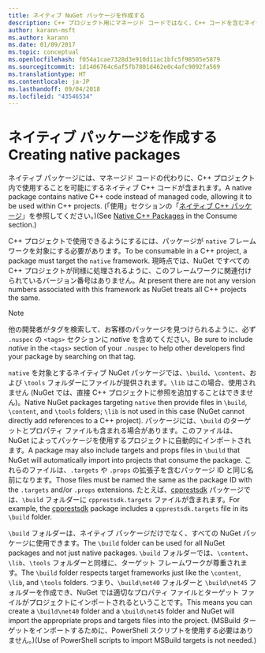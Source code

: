 ```yaml
---
title: ネイティブ NuGet パッケージを作成する
description: C++ プロジェクト用にマネージド コードではなく、C++ コードを含むネイティブ NuGet パッケージを作成する方法に関する詳細です。
author: karann-msft
ms.author: karann
ms.date: 01/09/2017
ms.topic: conceptual
ms.openlocfilehash: f054a1cae7328d3e910d11ac1bfc5f98505e5879
ms.sourcegitcommit: 1d1406764c6af5fb7801d462e0c4afc9092fa569
ms.translationtype: HT
ms.contentlocale: ja-JP
ms.lasthandoff: 09/04/2018
ms.locfileid: "43546534"
---
```

# <a name="creating-native-packages"></a><span data-ttu-id="bf3df-103">ネイティブ パッケージを作成する</span><span class="sxs-lookup"><span data-stu-id="bf3df-103">Creating native packages</span></span>

<span data-ttu-id="bf3df-104">ネイティブ パッケージには、マネージド コードの代わりに、C++ プロジェクト内で使用することを可能にするネイティブ C++ コードが含まれます。</span><span class="sxs-lookup"><span data-stu-id="bf3df-104">A native package contains native C++ code instead of managed code, allowing it to be used within C++ projects.</span></span> <span data-ttu-id="bf3df-105">(「使用」セクションの「[ネイティブ C++ パッケージ](../consume-packages/finding-and-choosing-packages.md#native-c-packages)」を参照してください。)</span><span class="sxs-lookup"><span data-stu-id="bf3df-105">(See [Native C++ Packages](../consume-packages/finding-and-choosing-packages.md#native-c-packages) in the Consume section.)</span></span>

<span data-ttu-id="bf3df-106">C++ プロジェクトで使用できるようにするには、パッケージが `native` フレームワークを対象にする必要があります。</span><span class="sxs-lookup"><span data-stu-id="bf3df-106">To be consumable in a C++ project, a package must target the `native` framework.</span></span> <span data-ttu-id="bf3df-107">現時点では、NuGet ですべての C++ プロジェクトが同様に処理されるように、このフレームワークに関連付けられているバージョン番号はありません。</span><span class="sxs-lookup"><span data-stu-id="bf3df-107">At present there are not any version numbers associated with this framework as NuGet treats all C++ projects the same.</span></span>

> [!Note]
> <span data-ttu-id="bf3df-108">他の開発者がタグを検索して、お客様のパッケージを見つけられるように、必ず `.nuspec` の `<tags>` セクションに *native* を含めてください。</span><span class="sxs-lookup"><span data-stu-id="bf3df-108">Be sure to include *native* in the `<tags>` section of your `.nuspec` to help other developers find your package by searching on that tag.</span></span>

<span data-ttu-id="bf3df-109">`native` を対象とするネイティブ NuGet パッケージでは、`\build`、`\content`、および `\tools` フォルダーにファイルが提供されます。`\lib` はこの場合、使用されません (NuGet では、直接 C++ プロジェクトに参照を追加することはできません)。</span><span class="sxs-lookup"><span data-stu-id="bf3df-109">Native NuGet packages targeting `native` then provide files in `\build`, `\content`, and `\tools` folders; `\lib` is not used in this case (NuGet cannot directly add references to a C++ project).</span></span> <span data-ttu-id="bf3df-110">パッケージには、`\build` のターゲットとプロパティ ファイルも含まれる場合があります。このファイルは、NuGet によってパッケージを使用するプロジェクトに自動的にインポートされます。</span><span class="sxs-lookup"><span data-stu-id="bf3df-110">A package may also include targets and props files in `\build` that NuGet will automatically import into projects that consume the package.</span></span> <span data-ttu-id="bf3df-111">これらのファイルは、`.targets` や `.props` の拡張子を含むパッケージ ID と同じ名前になります。</span><span class="sxs-lookup"><span data-stu-id="bf3df-111">Those files must be named the same as the package ID with the `.targets` and/or `.props` extensions.</span></span> <span data-ttu-id="bf3df-112">たとえば、[cpprestsdk](https://nuget.org/packages/cpprestsdk/) パッケージでは、`\build` フォルダーに `cpprestsdk.targets` ファイルが含まれます。</span><span class="sxs-lookup"><span data-stu-id="bf3df-112">For example, the [cpprestsdk](https://nuget.org/packages/cpprestsdk/) package includes a `cpprestsdk.targets` file in its `\build` folder.</span></span>

<span data-ttu-id="bf3df-113">`\build` フォルダーは、ネイティブ パッケージだけでなく、すべての NuGet パッケージに使用できます。</span><span class="sxs-lookup"><span data-stu-id="bf3df-113">The `\build` folder can be used for all NuGet packages and not just native packages.</span></span> <span data-ttu-id="bf3df-114">`\build` フォルダーでは、`\content`、`\lib`、`\tools` フォルダーと同様に、ターゲット フレームワークが尊重されます。</span><span class="sxs-lookup"><span data-stu-id="bf3df-114">The `\build` folder respects target frameworks just like the `\content`, `\lib`, and `\tools` folders.</span></span> <span data-ttu-id="bf3df-115">つまり、`\build\net40` フォルダーと `\build\net45` フォルダーを作成でき、NuGet では適切なプロパティ ファイルとターゲット ファイルがプロジェクトにインポートされるということです。</span><span class="sxs-lookup"><span data-stu-id="bf3df-115">This means you can create a `\build\net40` folder and a `\build\net45` folder and NuGet will import the appropriate props and targets files into the project.</span></span> <span data-ttu-id="bf3df-116">(MSBuild ターゲットをインポートするために、PowerShell スクリプトを使用する必要はありません。)</span><span class="sxs-lookup"><span data-stu-id="bf3df-116">(Use of PowerShell scripts to import MSBuild targets is not needed.)</span></span>
